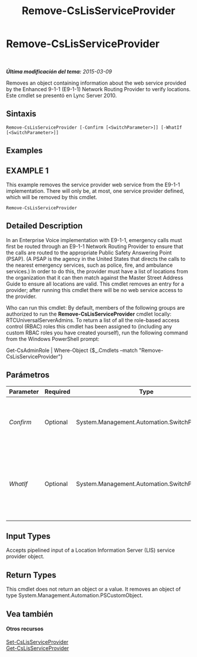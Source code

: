 ﻿---
title: Remove-CsLisServiceProvider
TOCTitle: Remove-CsLisServiceProvider
ms:assetid: d26302bf-7794-4125-af80-ba7c92096b6d
ms:mtpsurl: https://technet.microsoft.com/es-es/library/Gg398904(v=OCS.15)
ms:contentKeyID: 48276753
ms.date: 01/07/2017
mtps_version: v=OCS.15
ms.translationtype: HT
---

# Remove-CsLisServiceProvider

 

_**Última modificación del tema:** 2015-03-09_

Removes an object containing information about the web service provided by the Enhanced 9-1-1 (E9-1-1) Network Routing Provider to verify locations. Este cmdlet se presentó en Lync Server 2010.

## Sintaxis

    Remove-CsLisServiceProvider [-Confirm [<SwitchParameter>]] [-WhatIf [<SwitchParameter>]]

## Examples

## EXAMPLE 1

This example removes the service provider web service from the E9-1-1 implementation. There will only be, at most, one service provider defined, which will be removed by this cmdlet.

    Remove-CsLisServiceProvider

## Detailed Description

In an Enterprise Voice implementation with E9-1-1, emergency calls must first be routed through an E9-1-1 Network Routing Provider to ensure that the calls are routed to the appropriate Public Safety Answering Point (PSAP). (A PSAP is the agency in the United States that directs the calls to the nearest emergency services, such as police, fire, and ambulance services.) In order to do this, the provider must have a list of locations from the organization that it can then match against the Master Street Address Guide to ensure all locations are valid. This cmdlet removes an entry for a provider; after running this cmdlet there will be no web service access to the provider.

Who can run this cmdlet: By default, members of the following groups are authorized to run the **Remove-CsLisServiceProvider** cmdlet locally: RTCUniversalServerAdmins. To return a list of all the role-based access control (RBAC) roles this cmdlet has been assigned to (including any custom RBAC roles you have created yourself), run the following command from the Windows PowerShell prompt:

Get-CsAdminRole | Where-Object {$\_.Cmdlets –match "Remove-CsLisServiceProvider"}

## Parámetros


<table>
<colgroup>
<col style="width: 25%" />
<col style="width: 25%" />
<col style="width: 25%" />
<col style="width: 25%" />
</colgroup>
<thead>
<tr class="header">
<th>Parameter</th>
<th>Required</th>
<th>Type</th>
<th>Description</th>
</tr>
</thead>
<tbody>
<tr class="odd">
<td><p><em>Confirm</em></p></td>
<td><p>Optional</p></td>
<td><p>System.Management.Automation.SwitchParameter</p></td>
<td><p>Se le pedirá confirmación antes de ejecutar el comando.</p></td>
</tr>
<tr class="even">
<td><p><em>WhatIf</em></p></td>
<td><p>Optional</p></td>
<td><p>System.Management.Automation.SwitchParameter</p></td>
<td><p>Describe qué sucedería si se ejecutara el comando sin ejecutarlo realmente.</p></td>
</tr>
</tbody>
</table>


## Input Types

Accepts pipelined input of a Location Information Server (LIS) service provider object.

## Return Types

This cmdlet does not return an object or a value. It removes an object of type System.Management.Automation.PSCustomObject.

## Vea también

#### Otros recursos

[Set-CsLisServiceProvider](set-cslisserviceprovider.md)  
[Get-CsLisServiceProvider](get-cslisserviceprovider.md)

